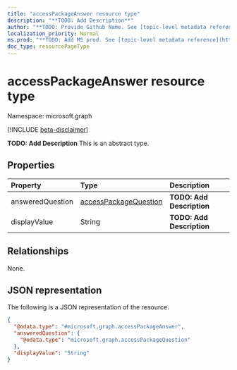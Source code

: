 ```yaml
---
title: "accessPackageAnswer resource type"
description: "**TODO: Add Description**"
author: "**TODO: Provide Github Name. See [topic-level metadata reference](https://msgo.azurewebsites.net/add/document/guidelines/metadata.html#topic-level-metadata)**"
localization_priority: Normal
ms.prod: "**TODO: Add MS prod. See [topic-level metadata reference](https://msgo.azurewebsites.net/add/document/guidelines/metadata.html#topic-level-metadata)**"
doc_type: resourcePageType
---
```


# accessPackageAnswer resource type

Namespace: microsoft.graph

[!INCLUDE [beta-disclaimer](../../includes/beta-disclaimer.md)]

**TODO: Add Description**
This is an abstract type.

## Properties
|Property|Type|Description|
|:---|:---|:---|
|answeredQuestion|[accessPackageQuestion](../resources/accesspackagequestion.md)|**TODO: Add Description**|
|displayValue|String|**TODO: Add Description**|

## Relationships
None.

## JSON representation
The following is a JSON representation of the resource.
<!-- {
  "blockType": "resource",
  "@odata.type": "microsoft.graph.accessPackageAnswer"
}
-->
``` json
{
  "@odata.type": "#microsoft.graph.accessPackageAnswer",
  "answeredQuestion": {
    "@odata.type": "microsoft.graph.accessPackageQuestion"
  },
  "displayValue": "String"
}
```

